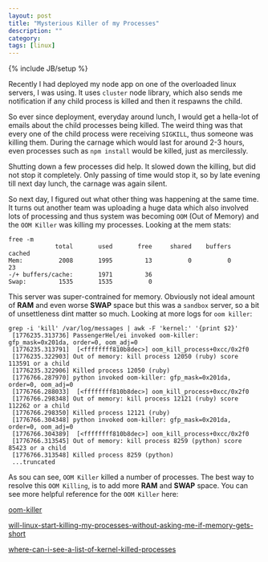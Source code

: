```yaml
---
layout: post
title: "Mysterious Killer of my Processes"
description: ""
category: 
tags: [linux]
---
```

{% include JB/setup %}

Recently I had deployed my node app on one of the overloaded linux servers, I was using. It uses `cluster` node library, which also sends me notification if any child process is killed and then it respawns the child. 

So ever since deployment, everyday around lunch, I would get a hella-lot of emails about the child processes being killed. The weird thing was that every one of the child process were receiving `SIGKILL`, thus someone was killing them.
During the carnage which would last for around 2-3 hours, even processes such as `npm install` would be killed, just as mercilessly.

Shutting down a few processes did help. It slowed down the killing, but did not stop it completely. Only passing of time would stop it, so by late evening till next day lunch, the carnage was again silent.

So next day, I figured out what other thing was happening at the same time. It turns out another team was uploading a huge data which also involved lots of processing and thus system was becoming `OOM` (Out of Memory) and the `OOM Killer` was killing my processes. Looking at the mem stats:


    free -m
                 total       used       free     shared    buffers     cached
    Mem:          2008       1995         13          0          0         23
    -/+ buffers/cache:       1971         36
    Swap:         1535       1535          0



This server was super-contrained for memory. Obviously not ideal amount of **RAM** and even worse **SWAP** space but this was a `sandbox` server, so a bit of unsettleness dint matter so much. Looking at more logs for `oom killer`:

    grep -i 'kill' /var/log/messages | awk -F 'kernel:' '{print $2}'
     [1776235.313736] PassengerHel/ei invoked oom-killer: gfp_mask=0x201da, order=0, oom_adj=0
     [1776235.313791]  [<ffffffff810b8dec>] oom_kill_process+0xcc/0x2f0
     [1776235.322903] Out of memory: kill process 12050 (ruby) score 113591 or a child
     [1776235.322906] Killed process 12050 (ruby)
     [1776766.287970] python invoked oom-killer: gfp_mask=0x201da, order=0, oom_adj=0
     [1776766.288033]  [<ffffffff810b8dec>] oom_kill_process+0xcc/0x2f0
     [1776766.298348] Out of memory: kill process 12121 (ruby) score 112262 or a child
     [1776766.298350] Killed process 12121 (ruby)
     [1776766.304348] python invoked oom-killer: gfp_mask=0x201da, order=0, oom_adj=0
     [1776766.304389]  [<ffffffff810b8dec>] oom_kill_process+0xcc/0x2f0
     [1776766.313545] Out of memory: kill process 8259 (python) score 85423 or a child
     [1776766.313548] Killed process 8259 (python)
     ...truncated
     
As sou can see, `OOM Killer` killed a number of processes. The best way to resolve this `OOM Killing`, is to add more **RAM** and **SWAP** space. You can see more helpful reference for the `OOM Killer` here:

[oom-killer](http://www.oracle.com/technetwork/articles/servers-storage-dev/oom-killer-1911807.html)

[will-linux-start-killing-my-processes-without-asking-me-if-memory-gets-short](http://unix.stackexchange.com/questions/136291/will-linux-start-killing-my-processes-without-asking-me-if-memory-gets-short)

[where-can-i-see-a-list-of-kernel-killed-processes](http://unix.stackexchange.com/questions/10077/where-can-i-see-a-list-of-kernel-killed-processes)
